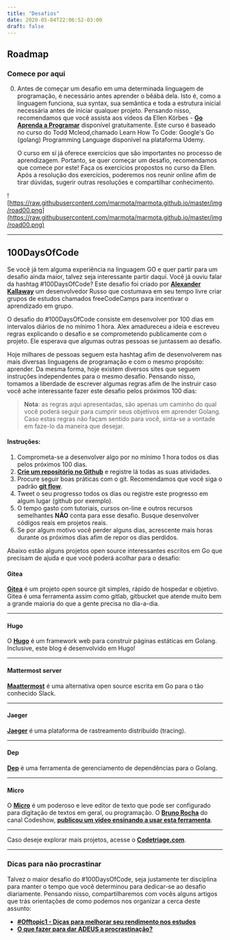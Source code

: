 ```yaml
---
title: "Desafios"
date: 2020-05-04T22:06:52-03:00
draft: false
---
```



## Roadmap 

### Comece por aqui

0. Antes de começar um desafio em uma determinada linguagem de programação, é necessário antes aprender o bêábá dela. Isto é, como a linguagem funciona, sua syntax, sua semântica e toda a estrutura inicial necessária antes de iniciar qualquer projeto. Pensando nisso, recomendamos que você assista aos vídeos da Ellen Körbes - **[Go Aprenda a Programar](https://www.youtube.com/watch?v=WiGU_ZB-u0w&list=PLCKpcjBB_VlBsxJ9IseNxFllf-UFEXOdg)** disponível gratuitamente.  Este curso é baseado no curso do Todd Mcleod,chamado Learn How To Code: Google's Go (golang) Programming Language disponível na plataforma Udemy. 

    O curso em sí já oferece exercícios que são importantes no processo de aprendizagem. Portanto, se quer começar um desafio, recomendamos que comece por este! Faça os exercícios propostos no curso da Ellen. Após a resolução dos exercícios, poderemos nos reunir online afim de tirar dúvidas, sugerir outras resoluções e compartilhar conhecimento.

![https://raw.githubusercontent.com/marmota/marmota.github.io/master/img/road00.png](https://raw.githubusercontent.com/marmota/marmota.github.io/master/img/road00.png)

---

## 100DaysOfCode

Se você já tem alguma experiência na linguagem GO e quer partir para um desafio ainda maior, talvez seja interessante partir daquí. Você já ouviu falar da hashtag #100DaysOfCode? Este desafio foi criado por **[Alexander Kallaway](https://www.freecodecamp.org/news/the-crazy-history-of-the-100daysofcode-challenge-and-why-you-should-try-it-for-2018-6c89a76e298d/)** um desenvolvedor Russo que costumava em seu tempo livre criar grupos de estudos chamados freeCodeCamps para incentivar o aprendizado em grupo.

O desafio do #100DaysOfCode consiste em desenvolver por 100 dias em intervalos diários de no mínimo 1 hora. Alex amadureceu a ideia e escreveu regras explicando o desafio e se comprometendo publicamente com o projeto. Ele esperava que algumas outras pessoas se juntassem ao desafio.

Hoje milhares de pessoas seguem esta hashtag afim de desenvolverem nas mais diversas linguagens de programação e com o mesmo propósito: aprender. Da mesma forma, hoje existem diversos sites que seguem instruções independentes para o mesmo desafio. Pensando nisso, tomamos a liberdade de escrever algumas regras afim de lhe instruir caso você ache interessante fazer este desafio pelos próximos 100 dias:

> **Nota**: as regras aqui apresentadas, são apenas um caminho do qual você poderá seguir para cumprir seus objetivos em aprender Golang. Caso estas regras não façam sentido para você, sinta-se a vontade em faze-lo da maneira que desejar.

#### Instruções:

1. Comprometa-se a desenvolver algo por no mínimo 1 hora todos os dias pelos próximos 100 dias.
2. **[Crie um repositório no Github](https://rogerdudler.github.io/git-guide/index.pt_BR.html)** e registre lá todas as suas atividades.
3. Procure seguir boas práticas com o git. Recomendamos que você siga o padrão **[git flow](https://medium.com/trainingcenter/utilizando-o-fluxo-git-flow-e63d5e0d5e04)**.
4. Tweet o seu progresso todos os dias ou registre este progresso em algum lugar (github por exemplo).
5. O tempo gasto com tutoriais, cursos on-line e outros recursos semelhantes **NÃO** conta para esse desafio. Busque desenvolver códigos reais em projetos reais.
6. Se por algum motivo você perder alguns dias, acrescente mais horas durante os próximos dias afim de repor os dias perdidos.

Abaixo estão alguns projetos open source interessantes escritos em Go que precisam de ajuda e que você poderá acolhar para o desafio:

#### Gitea 

**[Gitea](https://github.com/go-gitea/gitea)** é um projeto open source git simples, rápido de hospedar e objetivo. Gitea é uma ferramenta assim como gitlab, gitbucket que atende muito bem a grande maioria do que a gente precisa no dia-a-dia. 

---

#### Hugo

O **[Hugo](https://github.com/gohugoio/hugo)** é um framework web para construir páginas estáticas em Golang. Inclusive, este blog é desenvolvido em Hugo!

---

#### Mattermost server

**[Maattermost](https://github.com/mattermost/mattermost-server)** é uma alternativa open source escrita em Go para o tão conhecido Slack.

---

#### Jaeger

**[Jaeger](https://github.com/jaegertracing/jaeger)** é uma plataforma de rastreamento distribuído (tracing).

---

#### Dep

**[Dep](https://github.com/golang/dep)** é uma ferramenta de gerenciamento de dependências para o Golang.

---

#### Micro 

O **[Micro](https://github.com/zyedidia/micro)** é um poderoso e leve editor de texto que pode ser configurado para digitação de textos em geral, ou programação. O **[Bruno Rocha](http://brunorocha.org/)** do canal Codeshow, **[publicou um vídeo ensinando a usar esta ferramenta](https://www.youtube.com/watch?v=LntSCE-L0xc)**.

---

Caso deseje explorar mais projetos, acesse o **[Codetriage.com](https://www.codetriage.com/?language=Go)**.

---

### Dicas para não procrastinar

Talvez o maior desafio do #100DaysOfCode, seja justamente ter disciplina para manter o tempo que você determinou para dedicar-se ao desafio diariamente. Pensando nisso, compartilharemos com vocês alguns artigos que trás orientações de como podemos nos organizar a cerca deste assunto: 

* **[#Offtopic1 - Dicas para melhorar seu rendimento nos estudos](https://lobocode.me/2020/04/28/offtopic1/)**
* **[O que fazer para dar ADEUS a procrastinação?](https://medium.com/@estefaniabarsante/o-que-fazer-para-dar-adeus-%C3%A0-procrastina%C3%A7%C3%A3o-7f3bd5659622)**
